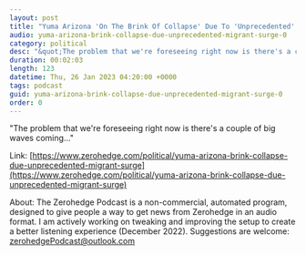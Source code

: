 ```yaml
---
layout: post
title: "Yuma Arizona 'On The Brink Of Collapse' Due To 'Unprecedented' Migrant Surge"
audio: yuma-arizona-brink-collapse-due-unprecedented-migrant-surge-0
category: political
desc: "&quot;The problem that we're foreseeing right now is there's a couple of big waves coming...&quot;"
duration: 00:02:03
length: 123
datetime: Thu, 26 Jan 2023 04:20:00 +0000
tags: podcast
guid: yuma-arizona-brink-collapse-due-unprecedented-migrant-surge-0
order: 0
---
```

&quot;The problem that we're foreseeing right now is there's a couple of big waves coming...&quot;

Link: [https://www.zerohedge.com/political/yuma-arizona-brink-collapse-due-unprecedented-migrant-surge](https://www.zerohedge.com/political/yuma-arizona-brink-collapse-due-unprecedented-migrant-surge)

About: The Zerohedge Podcast is a non-commercial, automated program, designed to give people a way to get news from Zerohedge in an audio format.  I am actively working on tweaking and improving the setup to create a better listening experience (December 2022).  Suggestions are welcome: [zerohedgePodcast@outlook.com](mailto:zerohedgePodcast@outlook.com)